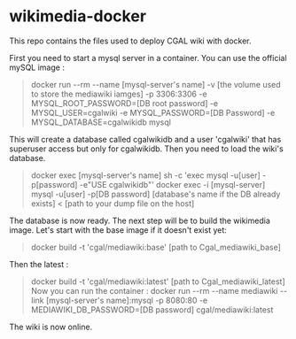 # wikimedia-docker
This repo contains the files used to deploy CGAL wiki with docker.

First you need to start a mysql server in a container. You can use the official mySQL image :
 
> docker run --rm --name [mysql-server's name] -v [the volume used to store the mediawiki iamges] -p 3306:3306 -e MYSQL_ROOT_PASSWORD=[DB root password] -e MYSQL_USER=cgalwiki -e MYSQL_PASSWORD=[DB Password] -e MYSQL_DATABASE=cgalwikidb mysql
 
 This will create a database called cgalwikidb and a user 'cgalwiki' that has superuser access but only for cgalwikidb.
 Then you need to load the wiki's database. 
 > docker exec [mysql-server's name] sh -c 'exec mysql -u[user] -p[password] -e"USE cgalwikidb"'
 > docker exec -i [mysql-server] mysql -u[user] -p[DB password] [database's name if the DB already exists] < [path to your dump file on the host]

The database is now ready. 
The next step will be to build the wikimedia image. 
Let's start with the base image if it doesn't exist yet:
> docker build -t 'cgal/mediawiki:base' [path to Cgal_mediawiki_base]

Then the latest :

> docker build -t 'cgal/mediawiki:latest' [path to Cgal_mediawiki_latest]
Now you can run the container :
> docker run --rm --name mediawiki --link [mysql-server's name]:mysql -p 8080:80 -e MEDIAWIKI_DB_PASSWORD=[DB password] cgal/mediawiki:latest

The wiki is now online.
